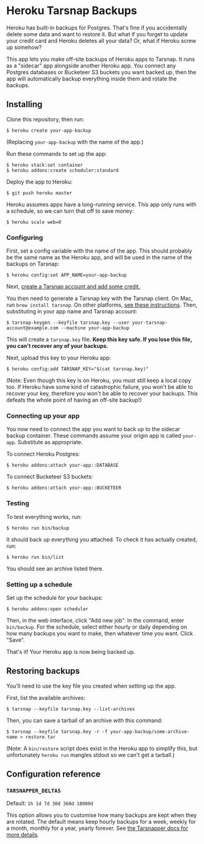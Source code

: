 # Heroku Tarsnap Backups

Heroku has built-in backups for Postgres. That's fine if you accidentally delete some data and want to restore it. But what if you forget to update your credit card and Heroku deletes all your data? Or, what if Heroku screw up somehow?

This app lets you make off-site backups of Heroku apps to Tarsnap. It runs as a "sidecar" app alongside another Heroku app. You connect any Postgres databases or Bucketeer S3 buckets you want backed up, then the app will automatically backup everything inside them and rotate the backups.

## Installing

Clone this repository, then run:

    $ heroku create your-app-backup

(Replacing `your-app-backup` with the name of the app.)

Run these commands to set up the app:

    $ heroku stack:set container
    $ heroku addons:create scheduler:standard

Deploy the app to Heroku:

    $ git push heroku master

Heroku assumes apps have a long-running service. This app only runs with a schedule, so we can turn that off to save money:

    $ heroku scale web=0

### Configuring

First, set a config variable with the name of the app. This should probably be the same name as the Heroku app, and will be used in the name of the backups on Tarsnap:

    $ heroku config:set APP_NAME=your-app-backup

Next, [create a Tarsnap account and add some credit.](https://www.tarsnap.com/)

You then need to generate a Tarsnap key with the Tarsnap client. On Mac, run `brew install tarsnap`. On other platforms, [see these instructions](https://www.tarsnap.com/download.html). Then, substituting in your app name and Tarsnap account:

    $ tarsnap-keygen --keyfile tarsnap.key --user your-tarsnap-account@example.com --machine your-app-backup

This will create a `tarsnap.key` file. **Keep this key safe. If you lose this file, you can't recover any of your backups.**

Next, upload this key to your Heroku app:

    $ heroku config:add TARSNAP_KEY="$(cat tarsnap.key)"

(Note: Even though this key is on Heroku, you must still keep a local copy too. If Heroku have some kind of catastrophic failure, you won't be able to recover your key, therefore you won't be able to recover your backups. This defeats the whole point of having an off-site backup!)

### Connecting up your app

You now need to connect the app you want to back up to the sidecar backup container. These commands assume your origin app is called `your-app`. Substitute as appropriate.

To connect Heroku Postgres:

    $ heroku addons:attach your-app::DATABASE

To connect Bucketeer S3 buckets:

    $ heroku addons:attach your-app::BUCKETEER

### Testing

To test everything works, run:

    $ heroku run bin/backup

It should back up everything you attached. To check it has actually created, run:

    $ heroku run bin/list

You should see an archive listed there.

### Setting up a schedule

Set up the schedule for your backups:

    $ heroku addons:open scheduler

Then, in the web interface, click "Add new job". In the command, enter `bin/backup`. For the schedule, select either hourly or daily depending on how many backups you want to make, then whatever time you want. Click "Save".

That's it! Your Heroku app is now being backed up.

## Restoring backups

You'll need to use the key file you created when setting up the app.

First, list the available archives:

    $ tarsnap --keyfile tarsnap.key --list-archives

Then, you can save a tarball of an archive with this command:

    $ tarsnap --keyfile tarsnap.key -r -f your-app-backup/some-archive-name > restore.tar

(Note: A `bin/restore` script does exist in the Heroku app to simplify this, but unfortunately `heroku run` mangles stdout so we can't get a tarball.)

## Configuration reference

### `TARSNAPPER_DELTAS`

Default: `1h 1d 7d 30d 360d 18000d`

This option allows you to customise how many backups are kept when they are rotated. The default means keep hourly backups for a week, weekly for a month, monthly for a year, yearly forever. See [the Tarsnapper docs for more details](https://github.com/miracle2k/tarsnapper).
